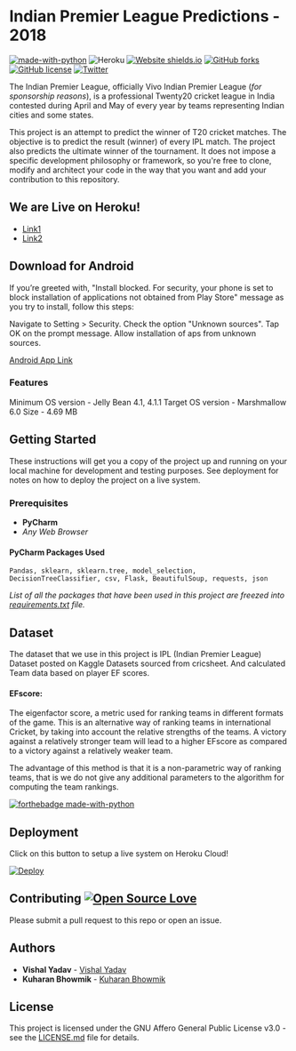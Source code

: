 # Indian Premier League Predictions - 2018

[![made-with-python](https://img.shields.io/badge/Made%20with-Python-1f425f.svg)](https://www.python.org/)
![Heroku](http://heroku-badge.herokuapp.com/?app=angularjs-crypto&style=flat&svg=1)
[![Website shields.io](https://img.shields.io/website-up-down-green-red/http/shields.io.svg)](http://shields.io/)
[![GitHub forks](https://img.shields.io/github/forks/kuharan/IPL-ML-2018.svg)](https://github.com/kuharan/IPL-ML-2018/network)
[![GitHub license](https://img.shields.io/github/license/kuharan/IPL-ML-2018.svg)](https://github.com/kuharan/IPL-ML-2018/blob/master/LICENSE)
[![Twitter](https://img.shields.io/twitter/url/https/github.com/kuharan/IPL-ML-2018/.svg?style=social)](https://twitter.com/intent/tweet?text=Wow!&nbsp;This&nbsp;is&nbsp;so&nbsp;Cool:&url=https%3A%2F%2Fgithub.com%2Fkuharan%2FIPL-ML-2018%2F)



The Indian Premier League, officially Vivo Indian Premier League (_for sponsorship reasons_), is a professional Twenty20 cricket league in India contested during April and May of every year by teams representing Indian cities and some states.

This project is an attempt to predict the winner of T20 cricket matches. The objective is to predict the result (winner) of every IPL match. The project also predicts the ultimate winner of the tournament. It does not impose a specific development philosophy or framework, so you're free to clone, modify and architect your code in the way that you want and add your contribution to this repository.

## We are Live on Heroku!
* [Link1](https://ipl2018prediction.herokuapp.com/)
* [Link2](https://iplprediction2018.herokuapp.com/)

## Download for Android
If you’re greeted with, "Install blocked. For security, your phone is set to block installation of applications not obtained from Play Store" message as you try to install, follow this steps:

Navigate to Setting > Security.
Check the option "Unknown sources".
Tap OK on the prompt message.
Allow installation of aps from unknown sources.

[Android App Link](https://drive.google.com/file/d/1y27A_qlN9aEUUejGptflbxLCdof73srs/view?usp=sharing)

### Features
Minimum OS version - Jelly Bean 4.1, 4.1.1
Target OS version - Marshmallow 6.0
Size - 4.69 MB

## Getting Started

These instructions will get you a copy of the project up and running on your local machine for development and testing purposes. See deployment for notes on how to deploy the project on a live system.

### Prerequisites

* **PyCharm**
* _Any Web Browser_

#### PyCharm Packages Used
```
Pandas, sklearn, sklearn.tree, model_selection, DecisionTreeClassifier, csv, Flask, BeautifulSoup, requests, json 
```
_List of all the packages that have been used in this project are freezed into [requirements.txt](requirements.txt) file._

## Dataset 
The dataset that we use in this project is IPL (Indian Premier League) Dataset posted on Kaggle Datasets sourced from cricsheet. And calculated Team data based on player EF scores. 

#### EFscore: 
The eigenfactor score, a metric used for ranking teams in different formats of the game. This is an alternative way of ranking teams in international Cricket, by taking into account the relative strengths of the teams. A victory against a relatively stronger team will lead to a higher EFscore as compared to a victory against a relatively weaker team.

The advantage of this method is that it is a non-parametric way of ranking teams, that is we do not give any additional parameters to the algorithm for computing the team rankings.

[![forthebadge made-with-python](http://ForTheBadge.com/images/badges/made-with-python.svg)](https://www.python.org/)

## Deployment
Click on this button to setup a live system on Heroku Cloud!

[![Deploy](https://www.herokucdn.com/deploy/button.svg)](https://heroku.com/deploy)

## Contributing  [![Open Source Love](https://badges.frapsoft.com/os/v2/open-source.svg?v=103)](https://github.com/ellerbrock/open-source-badges/)

Please submit a pull request to this repo or open an issue.

## Authors

* **Vishal Yadav** - [Vishal Yadav](https://github.com/vishal-kr-yadav)
* **Kuharan Bhowmik** - [Kuharan Bhowmik](https://github.com/kuharan)

## License

This project is licensed under the GNU Affero General Public License v3.0 - see the [LICENSE.md](LICENSE) file for details.
